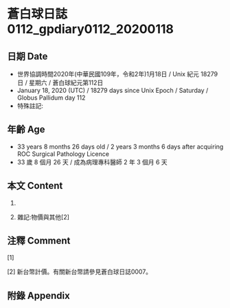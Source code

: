 # 蒼白球日誌0112_gpdiary0112_20200118 #

## 日期 Date ##

* 世界協調時間2020年(中華民國109年，令和2年)1月18日 / Unix 紀元 18279 日 / 星期六 / 蒼白球紀元第112日
* January 18, 2020 (UTC) / 18279 days since Unix Epoch / Saturday / Globus Pallidum day 112
* 特殊註記:

## 年齡 Age ##

* 33 years 8 months 26 days old / 2 years 3 months 6 days after acquiring ROC Surgical Pathology Licence
* 33 歲 8 個月 26 天 / 成為病理專科醫師 2 年 3 個月 6 天

## 本文 Content ##

1. 

    
2. 雜記:物價與其他[2]

    

## 注釋 Comment ##

[1] 


[2] 新台幣計價。有關新台幣請參見蒼白球日誌0007。



## 附錄 Appendix ##

